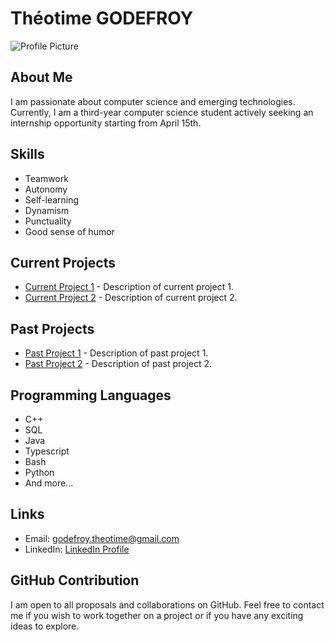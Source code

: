 # Théotime GODEFROY

![Profile Picture](link_to_your_profile_picture)

## About Me

I am passionate about computer science and emerging technologies. Currently, I am a third-year computer science student actively seeking an internship opportunity starting from April 15th.

## Skills

- Teamwork
- Autonomy
- Self-learning
- Dynamism
- Punctuality
- Good sense of humor

## Current Projects

- [Current Project 1](link_to_project_1) - Description of current project 1.
- [Current Project 2](link_to_project_2) - Description of current project 2.

## Past Projects

- [Past Project 1](link_to_past_project_1) - Description of past project 1.
- [Past Project 2](link_to_past_project_2) - Description of past project 2.

## Programming Languages

- C++
- SQL
- Java
- Typescript
- Bash
- Python
- And more...

## Links

- Email: [godefroy.theotime@gmail.com](mailto:godefroy.theotime@gmail.com)
- LinkedIn: [LinkedIn Profile](https://www.linkedin.com/in/th%C3%A9otime-godefroy-731781294/)

## GitHub Contribution

I am open to all proposals and collaborations on GitHub. Feel free to contact me if you wish to work together on a project or if you have any exciting ideas to explore.
